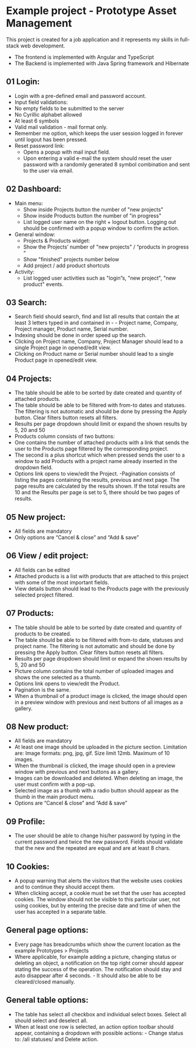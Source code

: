 # Example project - Prototype Asset Management
This project is created for a job application and it represents my skills in full-stack web development. 
  - The frontend is implemented with Angular and TypeScript
  - The Backend is implemented with Java Spring framework and Hibernate
    
## 01 Login:
  - Login with a pre-defined email and password account.
  - Input field validations:
  - No empty fields to be submitted to the server
  - No Cyrillic alphabet allowed
  - At least 6 symbols
  - Valid mail validation - mail format only.
  - Remember me option, which keeps the user session logged in forever until logout has been pressed.
  - Reset password link:
    - Opens a popup with mail input field. 
    - Upon entering a valid e-mail the system should reset the user password with a randomly generated 8 symbol combination and sent to the user via email.
  
## 02 Dashboard:
  - Main menu:
    - Show inside Projects button the number of "new projects" 
    - Show inside Products button the number of "in progress" 
    - List logged user name on the right + logout button. Logging out should be confirmed with a popup window to confirm the action.
  - General window:
    - Projects & Products widget:
    - Show the Projects’ number of "new projects" / “products in progress ”
    - Show "finished" projects number below
    - Add project / add product shortcuts
  - Activity:
    - List logged user activities such as "login”s, "new project", "new product" events.


## 03 Search:
  - Search field should search, find and list all results that contain the at least 3 letters typed in and contained in   -     - Project name, Company, Project manager, Product name, Serial number.
  - Indexing should be done in order speed up the search.
  - Clicking on Project name, Company, Project Manager should lead to a single Project page in opened/edit view.
  - Clicking on Product name or Serial number should lead to a single Product page in opened/edit view.

## 04 Projects:
  - The table should be able to be sorted by date created and quantity of attached products.
  - The table should be able to be filtered with from-to dates and statuses. The filtering is not automatic and should be done by pressing the Apply button. Clear filters button resets all filters.
  - Results per page dropdown should limit or expand the shown results by 5, 20 and 50
  - Products column consists of two buttons:
  - One contains the number of attached products with a link that sends the user to the Products page filtered by the corresponding project.
  - The second is a plus shortcut which when pressed sends the user to a window to add Products with a project name already inserted in the dropdown field.
  - Options link opens to view/edit the Project.
  -Pagination consists of listing the pages containing the results, previous and next page. The page results are calculated by the results shown. If the total results are 10 and the Results per page is set to 5, there should be two pages of results.

## 05 New project:
  - All fields are mandatory
  - Only options are “Cancel & close” and “Add & save”

## 06 View / edit project:
  - All fields can be edited
  - Attached products is a list with products that are attached to this project with some of the most important fields.
  - View details button should lead to the Products page with the previously selected project filtered.

## 07 Products:
  - The table should be able to be sorted by date created and quantity of products to be created.
  - The table should be able to be filtered with from-to date, statuses and project name. The filtering is not automatic and should be done by pressing the Apply button. Clear filters button resets all filters.
  - Results per page dropdown should limit or expand the shown results by 5, 20 and 50
  - Picture column contains the total number of uploaded images and shows the one selected as a thumb.
  - Options link opens to view/edit the Product.
  - Pagination is the same.
  - When a thumbnail of a product image is clicked, the image should open in a preview window with previous and next buttons of all images as a gallery.

## 08 New product:
  - All fields are mandatory
  - At least one image should be uploaded in the picture section. Limitation are: Image formats: png, jpg, gif. Size limit 12mb. Maximum of 10 images.
  - When the thumbnail is clicked, the image should open in a preview window with previous and next buttons as a gallery.
  - Images can be downloaded and deleted. When deleting an image, the user must confirm with a pop-up.
  - Selected image as a thumb with a radio button should appear as the thumb in the main product menu.
  - Options are “Cancel & close” and “Add & save”

## 09 Profile:
  - The user should be able to change his/her password by typing in the current password and twice the new password. Fields should validate that the new and the repeated are equal and are at least 8 chars.
  
## 10 Cookies:
  - A popup warning that alerts the visitors that the website uses cookies and to continue they should accept them.
  - When clicking accept, a cookie must be set that the user has accepted cookies. The window should not be visible to this particular user, not using cookies, but by entering the precise date and time of when the user has accepted in a separate table.

## General page options:
  - Every page has breadcrumbs which show the current location as the example Prototypes > Projects
  - Where applicable, for example adding a picture, changing status or deleting an object, a notification on the top right corner should appear stating the success of the operation. The notification should stay and auto disappear after 4 seconds.     - It should also be able to be cleared/closed manually.

## General table options:
  - The table has select all checkbox and individual select boxes. Select all should select and deselect all.
  - When at least one row is selected, an action option toolbar should appear, containing a dropdown with possible actions:     - Change status to: /all statuses/ and Delete action.

